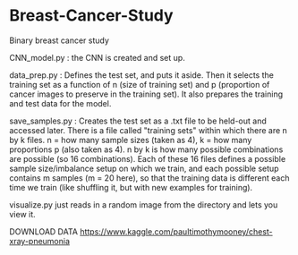 # Breast-Cancer-Study
Binary breast cancer study

CNN_model.py : the CNN is created and set up.

data_prep.py : 
Defines the test set, and puts it aside.
Then it selects the training set as a function of n (size of training set) and p (proportion of cancer images to preserve in the training set). It also prepares the training and test data for the model.

save_samples.py :
Creates the test set as a .txt file to be held-out and accessed later.
There is a file called "training sets" within which there are n by k files. n = how many sample sizes (taken as 4), k = how many proportions p (also taken as 4). n by k is how many possible combinations are possible (so 16 combinations). Each of these 16 files defines a possible sample size/imbalance setup on which we train, and each possible setup contains m samples (m = 20 here), so that the training data is different each time we train (like shuffling it, but with new examples for training).

visualize.py just reads in a random image from the directory and lets you view it.

DOWNLOAD DATA
https://www.kaggle.com/paultimothymooney/chest-xray-pneumonia
